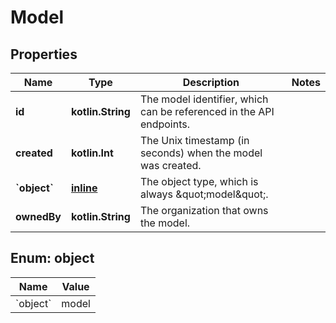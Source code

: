 
# Model

## Properties
Name | Type | Description | Notes
------------ | ------------- | ------------- | -------------
**id** | **kotlin.String** | The model identifier, which can be referenced in the API endpoints. | 
**created** | **kotlin.Int** | The Unix timestamp (in seconds) when the model was created. | 
**&#x60;object&#x60;** | [**inline**](#&#x60;Object&#x60;) | The object type, which is always \&quot;model\&quot;. | 
**ownedBy** | **kotlin.String** | The organization that owns the model. | 


<a id="`Object`"></a>
## Enum: object
Name | Value
---- | -----
&#x60;object&#x60; | model




